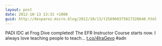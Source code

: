 ```yaml
---
layout: post
date: 2012-10-13 13:31 +1000
guid: http://desparoz.micro.blog/2012/10/13/t256960375017328640.html
---
```

PADI IDC at Frog Dive completed! The EFR Instructor Course starts now. I always love teaching people to teach… [t.co/4IraGevo](https://t.co/4IraGevo) #adn
